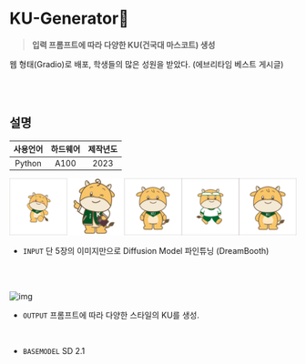 # KU-Generator🐂
 >  **입력 프롬프트에 따라 다양한 KU(건국대 마스코트) 생성**


웹 형태(Gradio)로 배포, 학생들의 많은 성원을 받았다.
(에브리타임 베스트 게시글)

<br />
<br />

## 설명
| **사용언어** | **하드웨어** | **제작년도** |
|:------------:|:------------:|:------------:|
| Python            | A100    | 2023         |

![img](./docs/images/input/inputs.png)

- ```INPUT``` 단 5장의 이미지만으로 Diffusion Model 파인튜닝 (DreamBooth)

<br />
<br />


![img](./docs/images/output/outputs.png)

- ```OUTPUT``` 프롬프트에 따라 다양한 스타일의 KU를 생성.

<br />

- ```BASEMODEL``` SD 2.1
